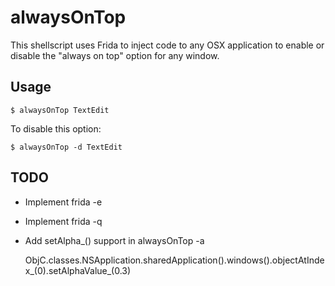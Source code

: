 alwaysOnTop
===========

This shellscript uses Frida to inject code to any OSX application
to enable or disable the "always on top" option for any window.

Usage
-----

	$ alwaysOnTop TextEdit

To disable this option:

	$ alwaysOnTop -d TextEdit

TODO
----

* Implement frida -e
* Implement frida -q
* Add setAlpha_() support in alwaysOnTop -a

	ObjC.classes.NSApplication.sharedApplication().windows().objectAtIndex_(0).setAlphaValue_(0.3)
